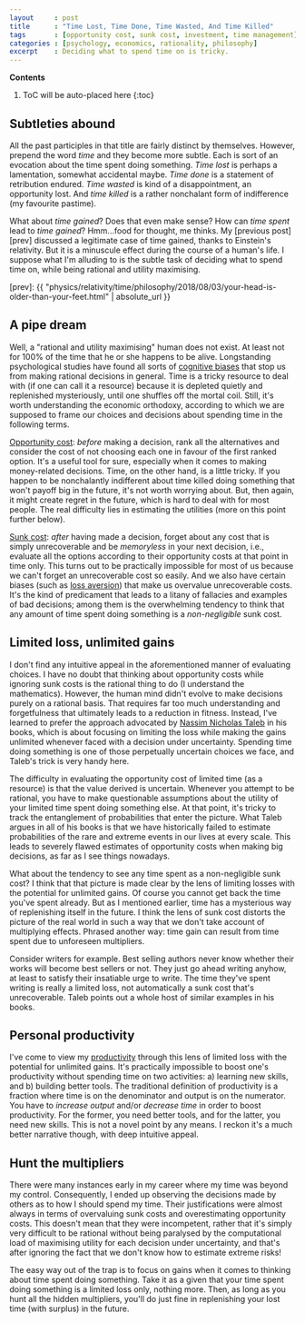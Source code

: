 ```yaml
---
layout     : post
title      : "Time Lost, Time Done, Time Wasted, And Time Killed"
tags       : [opportunity cost, sunk cost, investment, time management]
categories : [psychology, economics, rationality, philosophy]
excerpt    : Deciding what to spend time on is tricky.
---
```


**Contents**
1. ToC will be auto-placed here
{:toc}


## Subtleties abound

All the past participles in that title are fairly distinct by
themselves. However, prepend the word *time* and they become more subtle. Each
is sort of an evocation about the time spent doing something. *Time lost* is
perhaps a lamentation, somewhat accidental maybe. *Time done* is a statement of
retribution endured. *Time wasted* is kind of a disappointment, an opportunity
lost. And *time killed* is a rather nonchalant form of indifference (my
favourite pastime).

What about *time gained*? Does that even make sense? How can *time spent* lead
to *time gained*? Hmm...food for thought, me thinks. My [previous post][prev]
discussed a legitimate case of time gained, thanks to Einstein's
relativity. But it is a minuscule effect during the course of a human's life. I
suppose what I'm alluding to is the subtle task of deciding what to spend time
on, while being rational and utility maximising.

[prev]: {{ "physics/relativity/time/philosophy/2018/08/03/your-head-is-older-than-your-feet.html" | absolute_url }}


## A pipe dream

Well, a "rational and utility maximising" human does not exist. At least not
for 100% of the time that he or she happens to be alive. Longstanding
psychological studies have found all sorts of [cognitive biases][biaslink] that
stop us from making rational decisions in general. Time is a tricky resource to
deal with (if one can call it a resource) because it is depleted quietly and
replenished mysteriously, until one shuffles off the mortal coil. Still, it's
worth understanding the economic orthodoxy, according to which we are supposed
to frame our choices and decisions about spending time in the following terms.

[Opportunity cost][opplink]: *before* making a decision, rank all the
alternatives and consider the cost of not choosing each one in favour of the
first ranked option. It's a useful tool for sure, especially when it comes to
making money-related decisions. Time, on the other hand, is a little tricky. If
you happen to be nonchalantly indifferent about time killed doing something
that won't payoff big in the future, it's not worth worrying about. But, then
again, it might create regret in the future, which is hard to deal with for
most people. The real difficulty lies in estimating the utilities (more on this
point further below).

[Sunk cost][sunklink]: *after* having made a decision, forget about any cost
that is simply unrecoverable and be *memoryless* in your next decision, i.e.,
evaluate all the options according to their opportunity costs at that point in
time only. This turns out to be practically impossible for most of us because
we can't forget an unrecoverable cost so easily. And we also have certain
biases (such as [loss aversion][losslink]) that make us overvalue unrecoverable
costs. It's the kind of predicament that leads to a litany of fallacies and
examples of bad decisions; among them is the overwhelming tendency to think
that any amount of time spent doing something is a *non-negligible* sunk cost.

[biaslink]: https://en.wikipedia.org/wiki/List_of_cognitive_biases
[opplink]:  https://www.investopedia.com/terms/o/opportunitycost.asp
[sunklink]: https://www.investopedia.com/terms/s/sunkcost.asp
[losslink]: https://en.wikipedia.org/wiki/Loss_aversion


## Limited loss, unlimited gains

I don't find any intuitive appeal in the aforementioned manner of evaluating
choices. I have no doubt that thinking about opportunity costs while ignoring
sunk costs is the rational thing to do (I understand the mathematics). However,
the human mind didn't evolve to make decisions purely on a rational basis. That
requires far too much understanding and forgetfulness that ultimately leads to
a reduction in fitness. Instead, I've learned to prefer the approach advocated
by [Nassim Nicholas Taleb][taleblink] in his books, which is about focusing on
limiting the loss while making the gains unlimited whenever faced with a
decision under uncertainty. Spending time doing something is one of those
perpetually uncertain choices we face, and Taleb's trick is very handy here.

[taleblink]: http://www.fooledbyrandomness.com/

The difficulty in evaluating the opportunity cost of limited time (as a
resource) is that the value derived is uncertain. Whenever you attempt to be
rational, you have to make questionable assumptions about the utility of your
limited time spent doing something else. At that point, it's tricky to track
the entanglement of probabilities that enter the picture. What Taleb argues in
all of his books is that we have historically failed to estimate probabilities
of the rare and extreme events in our lives at every scale. This leads to
severely flawed estimates of opportunity costs when making big decisions, as
far as I see things nowadays.

What about the tendency to see any time spent as a non-negligible sunk cost? I
think that that picture is made clear by the lens of limiting losses with the
potential for unlimited gains. Of course you cannot get back the time you've
spent already. But as I mentioned earlier, time has a mysterious way of
replenishing itself in the future. I think the lens of sunk cost distorts the
picture of the real world in such a way that we don't take account of
multiplying effects. Phrased another way: time gain can result from time spent
due to unforeseen multipliers.

Consider writers for example. Best selling authors never know whether their
works will become best sellers or not. They just go ahead writing anyhow, at
least to satisfy their insatiable urge to write. The time they've spent writing
is really a limited loss, not automatically a sunk cost that's
unrecoverable. Taleb points out a whole host of similar examples in his books.


## Personal productivity

I've come to view my [productivity][prodlink] through this lens of limited loss
with the potential for unlimited gains. It's practically impossible to boost
one's productivity without spending time on two activities: a) learning new
skills, and b) building better tools. The traditional definition of
productivity is a fraction where time is on the denominator and output is on
the numerator. You have to *increase output* and/or *decrease time* in order to
boost productivity. For the former, you need better tools, and for the latter,
you need new skills. This is not a novel point by any means. I reckon it's a
much better narrative though, with deep intuitive appeal.

[prodlink]: https://en.wikipedia.org/wiki/Productivity


## Hunt the multipliers

There were many instances early in my career where my time was beyond my
control. Consequently, I ended up observing the decisions made by others as to
how I should spend my time. Their justifications were almost always in terms of
overvaluing sunk costs and overestimating opportunity costs. This doesn't mean
that they were incompetent, rather that it's simply very difficult to be
rational without being paralysed by the computational load of maximising
utility for each decision under uncertainty, and that's after ignoring the fact
that we don't know how to estimate extreme risks!

The easy way out of the trap is to focus on gains when it comes to thinking
about time spent doing something. Take it as a given that your time spent doing
something is a limited loss only, nothing more. Then, as long as you hunt all
the hidden multipliers, you'll do just fine in replenishing your lost time
(with surplus) in the future.
